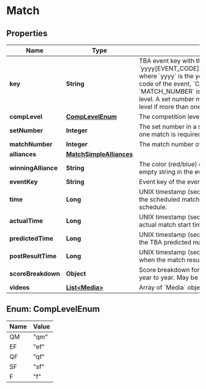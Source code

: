 
# Match

## Properties
Name | Type | Description | Notes
------------ | ------------- | ------------- | -------------
**key** | **String** | TBA event key with the format &#x60;yyyy[EVENT_CODE]_[COMP_LEVEL]m[MATCH_NUMBER]&#x60;, where &#x60;yyyy&#x60; is the year, and &#x60;EVENT_CODE&#x60; is the event code of the event, &#x60;COMP_LEVEL&#x60; is (qm, ef, qf, sf, f), and &#x60;MATCH_NUMBER&#x60; is the match number in the competition level. A set number may be appended to the competition level if more than one match in required per set. | 
**compLevel** | [**CompLevelEnum**](#CompLevelEnum) | The competition level the match was played at. | 
**setNumber** | **Integer** | The set number in a series of matches where more than one match is required in the match series. | 
**matchNumber** | **Integer** | The match number of the match in the competition level. | 
**alliances** | [**MatchSimpleAlliances**](MatchSimpleAlliances.md) |  |  [optional]
**winningAlliance** | **String** | The color (red/blue) of the winning alliance. Will contain an empty string in the event of no winner, or a tie. |  [optional]
**eventKey** | **String** | Event key of the event the match was played at. | 
**time** | **Long** | UNIX timestamp (seconds since 1-Jan-1970 00:00:00) of the scheduled match time, as taken from the published schedule. |  [optional]
**actualTime** | **Long** | UNIX timestamp (seconds since 1-Jan-1970 00:00:00) of actual match start time. |  [optional]
**predictedTime** | **Long** | UNIX timestamp (seconds since 1-Jan-1970 00:00:00) of the TBA predicted match start time. |  [optional]
**postResultTime** | **Long** | UNIX timestamp (seconds since 1-Jan-1970 00:00:00) when the match result was posted. |  [optional]
**scoreBreakdown** | **Object** | Score breakdown for auto, teleop, etc. points. Varies from year to year. May be null. |  [optional]
**videos** | [**List&lt;Media&gt;**](Media.md) | Array of &#x60;Media&#x60; objects associated with this match. |  [optional]


<a name="CompLevelEnum"></a>
## Enum: CompLevelEnum
Name | Value
---- | -----
QM | &quot;qm&quot;
EF | &quot;ef&quot;
QF | &quot;qf&quot;
SF | &quot;sf&quot;
F | &quot;f&quot;



